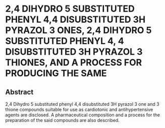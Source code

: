 # 2,4 DIHYDRO 5 SUBSTITUTED PHENYL 4,4 DISUBSTITUTED 3H PYRAZOL 3 ONES, 2,4 DIHYDRO 5 SUBSTITUTED PHENYL 4, 4 DISUBSTITUTED 3H PYRAZOL 3 THIONES, AND A PROCESS FOR PRODUCING THE SAME

## Abstract
2,4 Dihydro 5 substituted phenyl 4,4 disubstituted 3H pyrazol 3 one and 3 thione compounds suitable for use as cardiotonic and antihypertensive agents are disclosed. A pharmaceutical composition and a process for the preparation of the said compounds are also described.